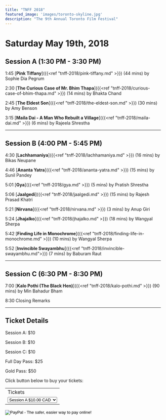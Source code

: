 ```yaml
---
title: "TNFF 2018"
featured_image: 'images/toronto-skyline.jpg'
description: "The 9th Annual Toronto Film Festival"
---
```


# Saturday May 19th, 2018

## Session A (1:30 PM - 3:30 PM)

1:45 [__Pink Tiffany__]({{<ref "tnff-2018/pink-tiffany.md" >}}) (44 mins) by Sophie Dia Pegrum

2:30 [__The Curious Case of Mr. Bhim Thapa__]({{<ref "tnff-2018/curious-case-of-bhim-thapa.md" >}}) (14 mins) by Bhakta Chand

2:45 [__The Eldest Son__]({{<ref "tnff-2018/the-eldest-son.md" >}}) (30 mins) by Amy Benson

3:15 [__Maila Dai - A Man Who Rebuilt a Village__]({{<ref "tnff-2018/maila-dai.md" >}}) (6 mins) by Rajeela Shrestha

---

## Session B (4:00 PM - 5:45 PM)

4:30 [__Lachhamaniya__]({{<ref "tnff-2018/lachhamaniya.md" >}}) (16 mins) by Bikas Neupane

4:46 [__Ananta Yatra__]({{<ref "tnff-2018/ananta-yatra.md" >}}) (15 mins) by Sunil Pandey

5:01 [__Gya__]({{<ref "tnff-2018/gya.md" >}}) (5 mins) by Pratish Shrestha

5:06 [__Jaalgedi__]({{<ref "tnff-2018/jaalgedi.md" >}}) (15 mins) by Rajesh Prasad Khatri

5:21 [__Nirvana__]({{<ref "tnff-2018/nirvana.md" >}}) (3 mins) by Anup Giri

5:24 [__Jhajalko__]({{<ref "tnff-2018/jhajalko.md" >}}) (18 mins) by Wangyal Sherpa

5:42 [__Finding Life in Monochrome__]({{<ref "tnff-2018/finding-life-in-monochrome.md" >}}) (10 mins) by Wangyal Sherpa

5:52 [__Invincible Swayambhu__]({{<ref "tnff-2018/invincible-swayambhu.md">}}) (7 mins) by Baburam Raut

---

## Session C (6:30 PM - 8:30 PM)

7:00 [__Kalo Pothi (The Black Hen)__]({{<ref "tnff-2018/kalo-pothi.md" >}}) (90 mins) by Min Bahadur Bham

8:30 Closing Remarks

---

## Ticket Details

Session A: $10

Session B: $10

Session C: $10

Full Day Pass: $25

Gold Pass: $50

Click button below to buy your tickets:

<html>
<form action="https://www.paypal.com/cgi-bin/webscr" method="post" target="_top">
<input type="hidden" name="cmd" value="_s-xclick">
<input type="hidden" name="hosted_button_id" value="NNXWTAKQQQ7NQ">
<table>
<tr><td><input type="hidden" name="on0" value="Tickets">Tickets</td></tr><tr><td><select name="os0">
	<option value="Session A">Session A $10.00 CAD</option>
	<option value="Session B">Session B $10.00 CAD</option>
	<option value="Session C">Session C $10.00 CAD</option>
	<option value="Full Day">Full Day $25.00 CAD</option>
	<option value="Gold Pass">Gold Pass $50.00 CAD</option>
</select> </td></tr>
</table>
<input type="hidden" name="currency_code" value="CAD">
<input type="image" src="https://www.paypalobjects.com/en_US/i/btn/btn_buynowCC_LG.gif" border="0" name="submit" alt="PayPal - The safer, easier way to pay online!">
<img alt="" border="0" src="https://www.paypalobjects.com/en_US/i/scr/pixel.gif" width="1" height="1">
</form>
</html>